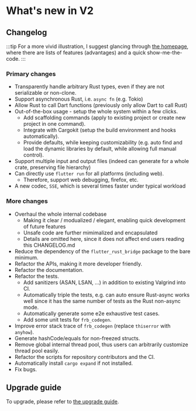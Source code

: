 # What's new in V2

## Changelog

:::tip
For a more vivid illustration, I suggest glancing through [the homepage](https://github.com/fzyzcjy/flutter_rust_bridge),
where there are lists of features (advantages) and a quick show-me-the-code.
:::

### Primary changes

* Transparently handle arbitrary Rust types, even if they are not serializable or non-clone.
* Support asynchronous Rust, i.e. `async fn` (e.g. Tokio)
* Allow Rust to call Dart functions (previously only allow Dart to call Rust)
* Out-of-the-box usage - setup the whole system within a few clicks.
    * Add scaffolding commands (apply to existing project or create new project in one command).
    * Integrate with Cargokit (setup the build environment and hooks automatically).
    * Provide defaults, while keeping customizability (e.g. auto find and load the dynamic libraries by default, while allowing full manual control).
* Support multiple input and output files (indeed can generate for a whole crate, preserving file hierarchy)
* Can directly use `flutter run` for all platforms (including web).
    * Therefore, support web debugging, firefox, etc.
* A new codec, `SSE`, which is several times faster under typical workload

### More changes

* Overhaul the whole internal codebase
    * Making it clear / modualized / elegant, enabling quick development of future features
    * Unsafe code are further mimimalized and encapsulated
    * Details are omitted here, since it does not affect end users reading this CHANGELOG.md
* Reduce the dependency of the `flutter_rust_bridge` package to the bare minimum.
* Refactor the APIs, making it more developer friendly.
* Refactor the documentation.
* Refactor the tests.
    * Add sanitizers (ASAN, LSAN, ...) in addition to existing Valgrind into CI.
    * Automatically triple the tests, e.g. can auto ensure Rust-async works well since it has the same number of tests as the Rust non-async mode.
    * Automatically generate some e2e exhaustive test cases.
    * Add some unit tests for `frb_codegen`.
* Improve error stack trace of `frb_codegen` (replace `thiserror` with `anyhow`).
* Generate hashCode/equals for non-freezed structs.
* Remove global internal thread pool, thus users can arbitrarily customize thread pool easily.
* Refactor the scripts for repository contributors and the CI.
* Automatically install `cargo expand` if not installed.
* Fix bugs.

## Upgrade guide

To upgrade, please refer to [the upgrade guide](upgrade).

